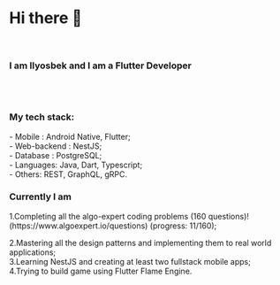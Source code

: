 
<h1>Hi there 👋</h1> </br>
<h3>I am Ilyosbek and I am a Flutter Developer</h3></br></br>

<h3>My tech stack:</h3>
- Mobile : Android Native, Flutter;</br>
- Web-backend : NestJS;</br>
- Database : PostgreSQL;</br>
- Languages: Java, Dart, Typescript;</br>
- Others: REST, GraphQL, gRPC.


<h3>Currently I am </h3>
1.Completing all the algo-expert coding problems (160 questions)! (https://www.algoexpert.io/questions) (progress: 11/160);</br>

2.Mastering all the design patterns and implementing them to real world applications;</br>
3.Learning NestJS and creating at least two fullstack mobile apps;</br>
4.Trying to build game using Flutter Flame Engine.





